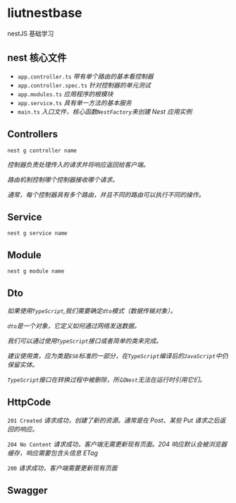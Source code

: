 # liutnestbase

nestJS 基础学习

## nest 核心文件

- `app.controller.ts` _带有单个路由的基本看控制器_
- `app.controller.spec.ts` _针对控制器的单元测试_
- `app.modules.ts` _应用程序的根模块_
- `app.service.ts` _具有单一方法的基本服务_
- `main.ts` _入口文件，核心函数`NestFactory`来创建 Nest 应用实例_

## Controllers

`nest g controller name`

_控制器负责处理传入的请求并将响应返回给客户端。_

_路由机制控制哪个控制器接收哪个请求。_

_通常，每个控制器具有多个路由，并且不同的路由可以执行不同的操作。_

## Service

`nest g service name`

## Module

`nest g module name`

## Dto

_如果使用`TypeScript`,我们需要确定`dto`模式（数据传输对象）。_

_`dto`是一个对象，它定义如何通过网络发送数据。_

_我们可以通过使用`TypeScript`接口或者简单的类来完成。_

_建议使用类，应为类是`ES6`标准的一部分，在`TypeScript`编译后的`JavaScript`中仍保留实体。_

_`TypeScript`接口在转换过程中被删除，所以`Nest`无法在运行时引用它们。_

## HttpCode

`201 Created` _请求成功，创建了新的资源。通常是在 Post、某些 Put 请求之后返回的响应。_

`204 No Content` _请求成功，客户端无需更新现有页面。204 响应默认会被浏览器缓存，响应需要包含头信息 ETag_

`200` _请求成功，客户端需要更新现有页面_

## Swagger
